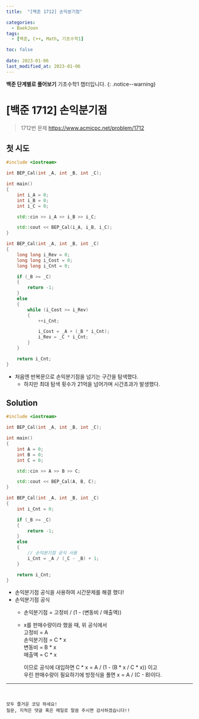 ```yaml
---
title:  "[백준 1712] 손익분기점"

categories:
  - BaekJoon
tags:
  - [백준, C++, Math, 기초수학1]

toc: false
 
date: 2023-01-06
last_modified_at: 2023-01-06
---
```


**백준 단계별로 풀어보기** 기초수학1 챕터입니다.
{: .notice--warning}


# [백준 1712] 손익분기점

> 1712번 문제 <https://www.acmicpc.net/problem/1712>

## 첫 시도
```cpp
#include <iostream>

int BEP_Cal(int _A, int _B, int _C);

int main()
{
    int i_A = 0;
    int i_B = 0;
    int i_C = 0;

    std::cin >> i_A >> i_B >> i_C;

    std::cout << BEP_Cal(i_A, i_B, i_C);
}

int BEP_Cal(int _A, int _B, int _C)
{
    long long i_Rev = 0;
    long long i_Cost = 0;
    long long i_Cnt = 0;

    if (_B >= _C)
    {
        return -1;
    }
    else
    {
        while (i_Cost >= i_Rev)
        {
            ++i_Cnt;

            i_Cost = _A + (_B * i_Cnt);
            i_Rev = _C * i_Cnt;
        }
    }

    return i_Cnt;
}
```

- 처음엔 반복문으로 손익분기점을 넘기는 구간을 탐색했다.
  - 하지만 최대 탐색 횟수가 21억을 넘어가며 시간초과가 발생했다.

## Solution
```cpp
#include <iostream>

int BEP_Cal(int _A, int _B, int _C);

int main()
{
    int A = 0;
    int B = 0;
    int C = 0;

    std::cin >> A >> B >> C;

    std::cout << BEP_Cal(A, B, C);
}

int BEP_Cal(int _A, int _B, int _C)
{
    int i_Cnt = 0;

    if (_B >= _C)
    {
        return -1;
    }
    else
    {
        // 손익분기점 공식 사용
        i_Cnt = _A / (_C - _B) + 1;
    }

    return i_Cnt;
}
```
- 손익분기점 공식을 사용하여 시간문제를 해결 했다!
- 손익분기점 공식
  - 손익분기점 = 고정비 / (1 - (변동비 / 매출액))
  - x를 판매수량이라 했을 때, 위 공식에서 </br> 
    고정비 = A </br>
    손익분기점 = C * x </br>
    변동비 = B * x </br>
    매출액 = C * x </br>

    이므로 공식에 대입하면 C * x = A / (1 - (B * x / C * x)) 이고 </br>
    우린 판매수량이 필요하기에 방정식을 풀면 x = A / (C - B)이다. </br>


***
<br>

    모두 즐거운 코딩 하세요!
    질문, 지적은 댓글 혹은 메일로 말씀 주시면 감사하겠습니다!!
    